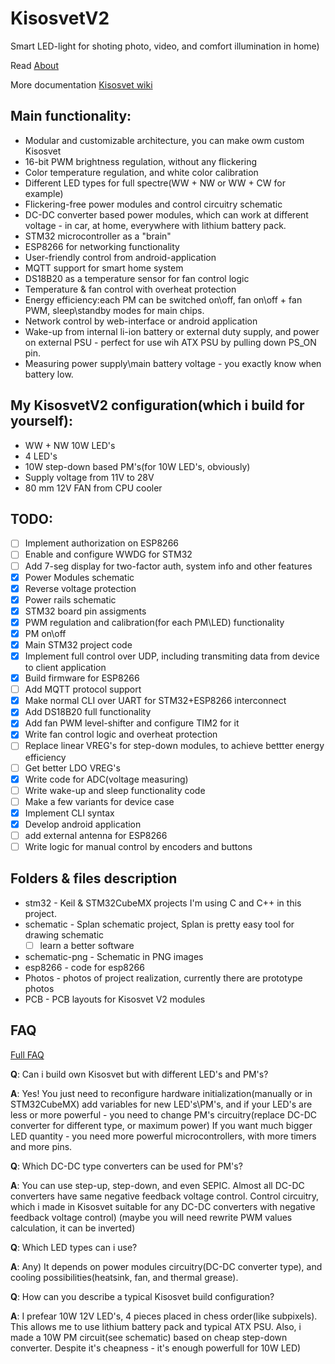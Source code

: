 # KisosvetV2
Smart LED-light for shoting photo, video, and comfort illumination in home)

Read [About](https://github.com/alicepergatta/KisosvetV2/wiki/About)

More documentation [Kisosvet wiki](https://github.com/alicepergatta/KisosvetV2/wiki)

## Main functionality:

- Modular and customizable architecture, you can make owm custom Kisosvet
- 16-bit PWM brightness regulation, without any flickering
- Color temperature regulation, and white color calibration
- Different LED types for full spectre(WW + NW or WW + CW for example)
- Flickering-free power modules and control circuitry schematic
- DC-DC converter based power modules, which can work at different voltage - in car, at home, everywhere with lithium battery pack.
- STM32 microcontroller as a "brain"
- ESP8266 for networking functionality
- User-friendly control from android-application 
- MQTT support for smart home system
- DS18B20 as a temperature sensor for fan control logic
- Temperature & fan control with overheat protection
- Energy efficiency:each PM can be switched on\off, fan on\off + fan PWM, sleep\standby modes for main chips.
- Network control by web-interface or android application
- Wake-up from internal li-ion battery or external duty supply, and power on external PSU - perfect for use wih ATX PSU by pulling down PS_ON pin.
- Measuring power supply\main battery voltage - you exactly know when battery low.

## My KisosvetV2 configuration(which i build for yourself):
- WW + NW 10W LED's
- 4 LED's
- 10W step-down based PM's(for 10W LED's, obviously)
- Supply voltage from 11V to 28V
- 80 mm 12V FAN from CPU cooler


## TODO:

- [ ] Implement authorization on ESP8266
- [ ] Enable and configure WWDG for STM32
- [ ] Add 7-seg display for two-factor auth, system info and other features
- [x] Power Modules schematic 
- [x] Reverse voltage protection
- [x] Power rails schematic
- [x] STM32 board pin assigments
- [x] PWM regulation and calibration(for each PM\LED) functionality
- [x] PM on\off
- [x] Main STM32 project code
- [x] Implement full control over UDP, including transmiting data from device to client application
- [x] Build firmware for ESP8266
- [ ] Add MQTT protocol support 
- [x] Make normal CLI over UART for STM32+ESP8266 interconnect
- [x] Add DS18B20 full functionality 
- [x] Add fan PWM level-shifter and configure TIM2 for it
- [x] Write fan control logic and overheat protection
- [ ] Replace linear VREG's for step-down modules, to achieve bettter energy efficiency
- [ ] Get better LDO VREG's
- [x] Write code for ADC(voltage measuring)
- [ ] Write wake-up and sleep functionality code
- [ ] Make a few variants for device case
- [x] Implement CLI syntax
- [x] Develop android application
- [ ] add external antenna for ESP8266
- [ ] Write logic for manual control by encoders and buttons

## Folders & files description

- stm32 - Keil & STM32CubeMX projects
  I'm using C and C++ in this project.
- schematic - Splan schematic project,
  Splan is pretty easy tool for drawing schematic
  * [ ] learn a better software
- schematic-png - Schematic in PNG images
- esp8266 - code for esp8266
- Photos - photos of project realization, currently there are prototype photos
- PCB - PCB layouts for Kisosvet V2 modules
## FAQ

[Full FAQ](https://github.com/alicepergatta/KisosvetV2/wiki/FAQ)

**Q**: Can i build own Kisosvet but with different LED's and PM's?


**A**: Yes! You just need to reconfigure hardware initialization(manually or in STM32CubeMX) add variables for new LED's\PM's, and if your LED's are less or more powerful - you need to change PM's circuitry(replace DC-DC converter for different type, or maximum power)
If you want much bigger LED quantity - you need more powerful microcontrollers, with more timers and more pins.


**Q**: Which DC-DC type converters can be used for PM's?

**A**:  You can use step-up, step-down, and even SEPIC.
Almost all DC-DC converters have same negative feedback voltage control.
Control circuitry, which i made in Kisosvet suitable for any DC-DC converters with negative feedback voltage control)
(maybe you will need rewrite PWM values calculation, it can be inverted)

**Q**: Which LED types can i use?

**A**: Any) It depends on power modules circuitry(DC-DC converter type), and cooling possibilities(heatsink, fan, and thermal grease).

**Q**: How can you describe a typical Kisosvet build configuration?

**A**: I prefear 10W 12V LED's, 4 pieces placed in chess order(like subpixels). This allows me to use lithium battery pack and typical ATX PSU. Also, i made a 10W PM circuit(see schematic) based on cheap step-down converter.
Despite it's cheapness - it's enough powerfull for 10W LED)



